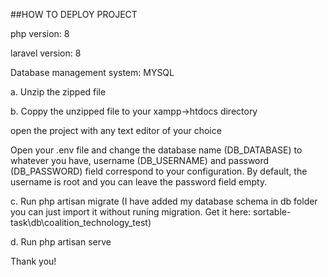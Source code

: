 ##HOW TO DEPLOY PROJECT

 php version: 8


laravel version: 8

Database management system: MYSQL


a. Unzip the zipped file

b. Coppy the unzipped file to your xampp->htdocs directory

open the project with any text editor of your choice


Open your .env file and change the database name (DB_DATABASE) to whatever you have, username (DB_USERNAME) and password (DB_PASSWORD) field correspond to your configuration.
By default, the username is root and you can leave the password field empty. 

c.	Run php artisan migrate
 (I have added my database schema in db folder you can just import it without runing migration. Get it here: sortable-task\db\coalition_technology_test)


d.	Run php artisan serve

Thank you!
